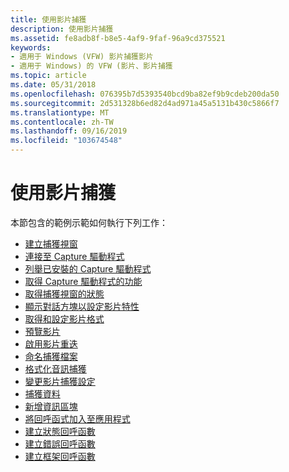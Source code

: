 ```yaml
---
title: 使用影片捕獲
description: 使用影片捕獲
ms.assetid: fe8adb8f-b8e5-4af9-9faf-96a9cd375521
keywords:
- 適用于 Windows (VFW) 影片捕獲影片
- 適用于 Windows) 的 VFW (影片、影片捕獲
ms.topic: article
ms.date: 05/31/2018
ms.openlocfilehash: 076395b7d5393540bcd9ba82ef9b9cdeb200da50
ms.sourcegitcommit: 2d531328b6ed82d4ad971a45a5131b430c5866f7
ms.translationtype: MT
ms.contentlocale: zh-TW
ms.lasthandoff: 09/16/2019
ms.locfileid: "103674548"
---
```

# <a name="using-video-capture"></a>使用影片捕獲

本節包含的範例示範如何執行下列工作：

-   [建立捕獲視窗](creating-a-capture-window.md)
-   [連接至 Capture 驅動程式](connecting-to-a-capture-driver.md)
-   [列舉已安裝的 Capture 驅動程式](enumerating-installed-capture-drivers.md)
-   [取得 Capture 驅動程式的功能](obtaining-the-capabilities-of-a-capture-driver.md)
-   [取得捕獲視窗的狀態](obtaining-the-status-of-a-capture-window.md)
-   [顯示對話方塊以設定影片特性](displaying-dialog-boxes-to-set-video-characteristics.md)
-   [取得和設定影片格式](obtaining-and-setting-the-video-format.md)
-   [預覽影片](previewing-video.md)
-   [啟用影片重迭](enabling-video-overlay.md)
-   [命名捕獲檔案](naming-the-capture-file.md)
-   [格式化音訊捕獲](formatting-audio-capture.md)
-   [變更影片捕獲設定](changing-a-video-capture-setting.md)
-   [捕獲資料](capturing-data.md)
-   [新增資訊區塊](adding-an-information-chunk.md)
-   [將回呼函式加入至應用程式](adding-callback-functions-to-an-application.md)
-   [建立狀態回呼函數](creating-a-status-callback-function.md)
-   [建立錯誤回呼函數](creating-an-error-callback-function.md)
-   [建立框架回呼函數](creating-a-frame-callback-function.md)

 

 




